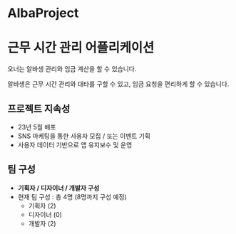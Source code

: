 # AlbaProject

# 근무 시간 관리 어플리케이션

오너는 알바생 관리와 임금 계산을 할 수 있습니다.

알바생은 근무 시간 관리와 대타를 구할 수 있고, 임금 요청을 편리하게 할 수 있습니다.

## 프로젝트 지속성

- 23년 5월 배포
- SNS 마케팅을 통한 사용자 모집 / 또는 이벤트 기획
- 사용자 데이터 기반으로 앱 유지보수 및 운영

## 팀 구성

- **기획자 / 디자이너 / 개발자 구성**
- 현재 팀 구성 : 총 4명 (8명까지 구성 예정)
    - 기획자 (2)
    - 디자이너 (0)
    - 개발자 (2)
